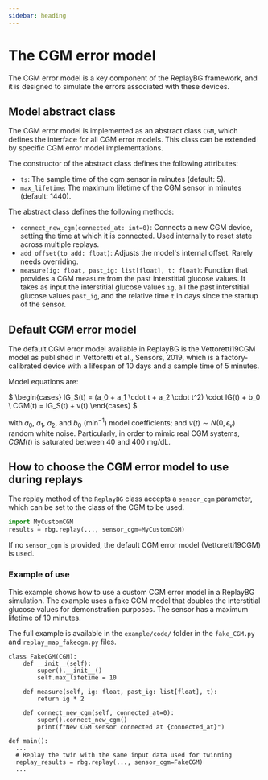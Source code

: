 ```yaml
---
sidebar: heading
---
```


# The CGM error model

The CGM error model is a key component of the ReplayBG framework, and it is designed to simulate the errors associated with
these devices.

## Model abstract class

The CGM error model is implemented as an abstract class `CGM`, which defines the interface for
all CGM error models. This class can be extended by specific CGM error model implementations.

The constructor of the abstract class defines the following attributes:

- `ts`: The sample time of the cgm sensor in minutes (default: 5).
- `max_lifetime`: The maximum lifetime of the CGM sensor in minutes (default: 1440).

The abstract class defines the following methods:

- `connect_new_cgm(connected_at: int=0)`: Connects a new CGM device, setting the time at which it is connected. Used
  internally to reset state across multiple replays.
- `add_offset(to_add: float)`: Adjusts the model's internal offset. Rarely needs overriding.
- `measure(ig: float, past_ig: list[float], t: float)`:  Function that provides a CGM measure from the past interstitial
  glucose values. It takes as input the interstitial glucose values `ig`, all the past interstitial glucose values
  `past_ig`, and the relative time `t` in days since the startup of the sensor.

## Default CGM error model

The default CGM error model available in ReplayBG is the Vettoretti19CGM model as published in Vettoretti et al., Sensors,
2019, which is a factory-calibrated device with a lifespan of 10 days and a sample time of 5 minutes.

Model equations are:

$
\begin{cases}
IG_S(t) = (a_0 + a_1 \cdot t + a_2 \cdot t^2) \cdot IG(t) + b_0 \\
CGM(t) = IG_S(t) + v(t)
\end{cases}
$

with $a_0$, $a_1$, $a_2$, and $b_0$ (min$^{-1}$) model coefficients; and $v(t) \sim N(0, \epsilon_v)$ random white
noise. Particularly, in order to mimic real CGM systems, $CGM(t)$ is saturated between 40 and 400 mg/dL.

## How to choose the CGM error model to use during replays

The replay method of the `ReplayBG` class accepts a `sensor_cgm` parameter, which can be set to the class of the CGM to
be used.
```python
import MyCustomCGM
results = rbg.replay(..., sensor_cgm=MyCustomCGM)
```
If no `sensor_cgm` is provided, the default CGM error model (Vettoretti19CGM) is used.

### Example of use

This example shows how to use a custom CGM error model in a ReplayBG simulation. The example uses a fake CGM model
that doubles the interstitial glucose values for demonstration purposes. The sensor has a maximum lifetime of 10
minutes.

The full example is available in the `example/code/` folder in the `fake_CGM.py` and `replay_map_fakecgm.py` files.

```
class FakeCGM(CGM):
    def __init__(self):
        super().__init__()
        self.max_lifetime = 10

    def measure(self, ig: float, past_ig: list[float], t):
        return ig * 2

    def connect_new_cgm(self, connected_at=0):
        super().connect_new_cgm()
        print(f"New CGM sensor connected at {connected_at}")
        
def main():
  ...
  # Replay the twin with the same input data used for twinning
  replay_results = rbg.replay(..., sensor_cgm=FakeCGM)
  ...
```

